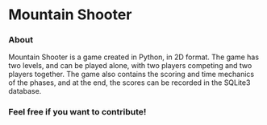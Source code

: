 # Mountain Shooter 

### About

Mountain Shooter is a game created in Python, in 2D format. 
The game has two levels, and can be played alone, with two players competing and two players together. 
The game also contains the scoring and time mechanics of the phases, and at the end, the scores can be recorded in the SQLite3 database.

### Feel free if you want to contribute!
